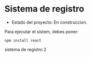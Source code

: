 <h1>Sistema de registro</h1>

- Estado del proyecto: En construccion.

Para ejecutar el sistem, debes poner:

```npm install react```

sistema de registro 2

